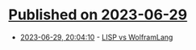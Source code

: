 # [Published on 2023-06-29](index.md)

* [2023-06-29, 20:04:10](https://lobste.rs/s/fdfvoe/lisp_vs_wolframlang) - [LISP vs WolframLang](http://xahlee.info/M/lisp_vs_WolframLang.html)
